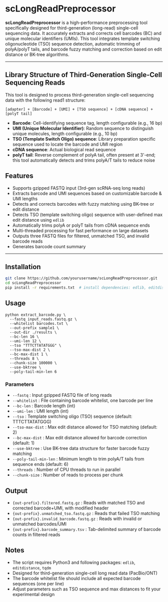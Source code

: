 # scLongReadPreprocessor

**scLongReadPreprocessor** is a high-performance preprocessing tool specifically designed for third-generation (long-read) single-cell sequencing data. It accurately extracts and corrects cell barcodes (BC) and unique molecular identifiers (UMIs). This tool integrates template switching oligonucleotide (TSO) sequence detection, automatic trimming of polyA/polyT tails, and barcode fuzzy matching and correction based on edit distance or BK-tree algorithms.

---

## Library Structure of Third-Generation Single-Cell Sequencing Reads

This tool is designed to process third-generation single-cell sequencing data with the following read1 structure:

```less
[adapter] + [Barcode] + [UMI] + [TSO sequence] + [cDNA sequence] + [polyT tail]
```

- **Barcode**: Cell-identifying sequence tag, length configurable (e.g., 16 bp)
- **UMI (Unique Molecular Identifier)**: Random sequence to distinguish unique molecules, length configurable (e.g., 10 bp)
- **TSO (Template Switch Oligo) sequence**: Library preparation specific sequence used to locate the barcode and UMI region
- **cDNA sequence**: Actual biological read sequence
- **polyT tail**: Reverse complement of polyA tail, often present at 3'-end; this tool automatically detects and trims polyA/T tails to reduce noise

## Features

- Supports gzipped FASTQ input (3rd-gen scRNA-seq long reads)
- Extracts barcode and UMI sequences based on customizable barcode & UMI lengths
- Detects and corrects barcodes with fuzzy matching using BK-tree or edit distance
- Detects TSO (template switching oligo) sequence with user-defined max edit distance using `edlib`
- Automatically trims polyA or polyT tails from cDNA sequence ends
- Multi-threaded processing for fast performance on large datasets
- Outputs three FASTQ files for filtered, unmatched TSO, and invalid barcode reads
- Generates barcode count summary

---

## Installation

```bash
git clone https://github.com/yourusername/scLongReadPreprocessor.git
cd scLongReadPreprocessor
pip install -r requirements.txt  # install dependencies: edlib, editdistance, tqdm
```

## Usage

```
python extract_barcode.py \
  --fastq input_reads.fastq.gz \
  --whitelist barcodes.txt \
  --out-prefix sample1 \
  --out-dir ./results \
  --bc-len 16 \
  --umi-len 12 \
  --tso "TTTCTTATATGGG" \
  --tso-max-dist 2 \
  --bc-max-dist 1 \
  --threads 8 \
  --chunk-size 100000 \
  --use-bktree \
  --poly-tail-min-len 6
```

### Parameters

- `--fastq` : Input gzipped FASTQ file of long reads
- `--whitelist` : File containing barcode whitelist, one barcode per line
- `--bc-len` : Barcode length (int)
- `--umi-len` : UMI length (int)
- `--tso` : Template switching oligo (TSO) sequence (default: TTTCTTATATGGG)
- `--tso-max-dist` : Max edit distance allowed for TSO matching (default: 2)
- `--bc-max-dist` : Max edit distance allowed for barcode correction (default: 1)
- `--use-bktree` : Use BK-tree data structure for faster barcode fuzzy matching
- `--poly-tail-min-len` : Minimum length to trim polyA/T tails from sequence ends (default: 6)
- `--threads` : Number of CPU threads to run in parallel
- `--chunk-size` : Number of reads to process per chunk

## Output

- `{out-prefix}.filtered.fastq.gz` : Reads with matched TSO and corrected barcode+UMI, with modified header
- `{out-prefix}.unmatched_tso.fastq.gz` : Reads that failed TSO matching
- `{out-prefix}.invalid_barcode.fastq.gz` : Reads with invalid or unmatched barcodes/UMI
- `{out-prefix}.barcode_summary.tsv` : Tab-delimited summary of barcode counts in filtered reads

## Notes

- The script requires Python3 and following packages: `edlib`, `editdistance`, `tqdm`
- Designed for third-generation single-cell long read data (PacBio/ONT)
- The barcode whitelist file should include all expected barcode sequences (one per line)
- Adjust parameters such as TSO sequence and max distances to fit your experimental design



